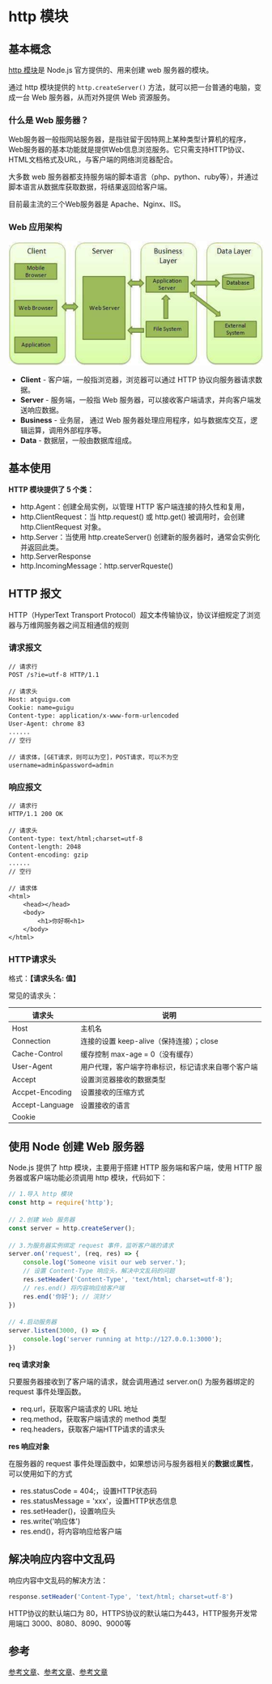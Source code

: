 # http 模块

## 基本概念

[http 模块](https://nodejs.cn/api/http.html)是 Node.js 官方提供的、用来创建 web 服务器的模块。

通过 http 模块提供的 `http.createServer()` 方法，就可以把一台普通的电脑，变成一台 Web 服务器，从而对外提供 Web 资源服务。

### 什么是 Web 服务器？

Web服务器一般指网站服务器，是指驻留于因特网上某种类型计算机的程序，Web服务器的基本功能就是提供Web信息浏览服务。它只需支持HTTP协议、HTML文档格式及URL，与客户端的网络浏览器配合。

大多数 web 服务器都支持服务端的脚本语言（php、python、ruby等），并通过脚本语言从数据库获取数据，将结果返回给客户端。

目前最主流的三个Web服务器是 Apache、Nginx、IIS。

### Web 应用架构

![Web 应用架构](httpModule.assets/web_architecture.jpg)

- **Client** - 客户端，一般指浏览器，浏览器可以通过 HTTP 协议向服务器请求数据。
- **Server** - 服务端，一般指 Web 服务器，可以接收客户端请求，并向客户端发送响应数据。
- **Business** - 业务层， 通过 Web 服务器处理应用程序，如与数据库交互，逻辑运算，调用外部程序等。
- **Data** - 数据层，一般由数据库组成。



## 基本使用

**HTTP 模块提供了 5 个类：**

- http.Agent：创建全局实例，以管理 HTTP 客户端连接的持久性和复用，
- http.ClientRequest：当 http.request() 或 http.get() 被调用时，会创建 http.ClientRequest 对象。
- http.Server：当使用 http.createServer() 创建新的服务器时，通常会实例化并返回此类。
- http.ServerResponse
- http.IncomingMessage：http.serverRqueste()



## HTTP 报文

HTTP（HyperText Transport Protocol）超文本传输协议，协议详细规定了浏览器与万维网服务器之间互相通信的规则

### 请求报文

```
// 请求行
POST /s?ie=utf-8 HTTP/1.1

// 请求头
Host: atguigu.com
Cookie: name=guigu
Content-type: application/x-www-form-urlencoded
User-Agent: chrome 83
......
// 空行

// 请求体，[GET请求，则可以为空]，POST请求，可以不为空
username=admin&password=admin
```

### 响应报文

```
// 请求行
HTTP/1.1 200 OK

// 请求头
Content-type: text/html;charset=utf-8
Content-length: 2048
Content-encoding: gzip
......
// 空行

// 请求体
<html>
	<head></head>
	<body>
		<h1>你好啊<h1>
	</body>
</html>
```

### HTTP请求头

格式：**【请求头名: 值】**

常见的请求头：

| 请求头          | 说明                                               |
| --------------- | -------------------------------------------------- |
| Host            | 主机名                                             |
| Connection      | 连接的设置 keep-alive（保持连接）；close           |
| Cache-Control   | 缓存控制 max-age = 0（没有缓存）                   |
| User-Agent      | 用户代理，客户端字符串标识，标记请求来自哪个客户端 |
| Accept          | 设置浏览器接收的数据类型                           |
| Accpet-Encoding | 设置接收的压缩方式                                 |
| Accept-Language | 设置接收的语言                                     |
| Cookie          |                                                    |



## 使用 Node 创建 Web 服务器

Node.js 提供了 http 模块，主要用于搭建 HTTP 服务端和客户端，使用 HTTP 服务器或客户端功能必须调用 http 模块，代码如下：

```js
// 1.导入 http 模块
const http = require('http');

// 2.创建 Web 服务器
const server = http.createServer();

// 3.为服务器实例绑定 request 事件，监听客户端的请求
server.on('request', (req, res) => {
    console.log('Someone visit our web server.');
    // 设置 Content-Type 响应头，解决中文乱码的问题
    res.setHeader('Content-Type', 'text/html; charset=utf-8');
    // res.end() 将内容响应给客户端
    res.end('你好'); // 浣犲ソ
})

// 4.启动服务器
server.listen(3000, () => {
    console.log('server running at http://127.0.0.1:3000');
})
```

**req 请求对象**

只要服务器接收到了客户端的请求，就会调用通过 server.on() 为服务器绑定的 request 事件处理函数。

- req.url，获取客户端请求的 URL 地址
- req.method，获取客户端请求的 method 类型
- req.headers，获取客户端HTTP请求的请求头

**res 响应对象**

在服务器的 request 事件处理函数中，如果想访问与服务器相关的**数据**或**属性**，可以使用如下的方式

- res.statusCode = 404;，设置HTTP状态码
- res.statusMessage = 'xxx'，设置HTTP状态信息
- res.setHeader()，设置响应头
- res.write('响应体')
- res.end()，将内容响应给客户端



## 解决响应内容中文乱码

响应内容中文乱码的解决方法：

```javascript
response.setHeader('Content-Type', 'text/html; charset=utf-8')
```

HTTP协议的默认端口为 80，HTTPS协议的默认端口为443，HTTP服务开发常用端口 3000、8080、8090、9000等

## 参考

[参考文章](https://blog.csdn.net/m0_46615524/article/details/126262714)、[参考文章](https://blog.csdn.net/weixin_44827418/article/details/119494952)、[参考文章](https://blog.csdn.net/weixin_44018458/article/details/128602152)